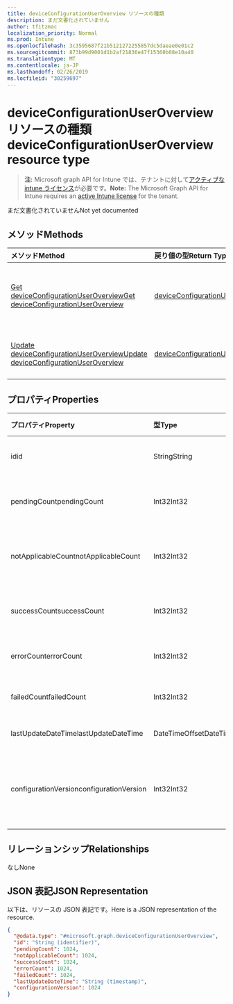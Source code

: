 ```yaml
---
title: deviceConfigurationUserOverview リソースの種類
description: まだ文書化されていません
author: tfitzmac
localization_priority: Normal
ms.prod: Intune
ms.openlocfilehash: 3c3595687f21b5121272255857dc5daeae0e01c2
ms.sourcegitcommit: 873b99d9001d1b2af21836e47f15360b08e10a40
ms.translationtype: MT
ms.contentlocale: ja-JP
ms.lasthandoff: 02/26/2019
ms.locfileid: "30259697"
---
```

# <a name="deviceconfigurationuseroverview-resource-type"></a><span data-ttu-id="e1fb2-103">deviceConfigurationUserOverview リソースの種類</span><span class="sxs-lookup"><span data-stu-id="e1fb2-103">deviceConfigurationUserOverview resource type</span></span>

> <span data-ttu-id="e1fb2-104">**注:** Microsoft graph API for Intune では、テナントに対して[アクティブな intune ライセンス](https://go.microsoft.com/fwlink/?linkid=839381)が必要です。</span><span class="sxs-lookup"><span data-stu-id="e1fb2-104">**Note:** The Microsoft Graph API for Intune requires an [active Intune license](https://go.microsoft.com/fwlink/?linkid=839381) for the tenant.</span></span>

<span data-ttu-id="e1fb2-105">まだ文書化されていません</span><span class="sxs-lookup"><span data-stu-id="e1fb2-105">Not yet documented</span></span>

## <a name="methods"></a><span data-ttu-id="e1fb2-106">メソッド</span><span class="sxs-lookup"><span data-stu-id="e1fb2-106">Methods</span></span>
|<span data-ttu-id="e1fb2-107">メソッド</span><span class="sxs-lookup"><span data-stu-id="e1fb2-107">Method</span></span>|<span data-ttu-id="e1fb2-108">戻り値の型</span><span class="sxs-lookup"><span data-stu-id="e1fb2-108">Return Type</span></span>|<span data-ttu-id="e1fb2-109">説明</span><span class="sxs-lookup"><span data-stu-id="e1fb2-109">Description</span></span>|
|:---|:---|:---|
|[<span data-ttu-id="e1fb2-110">Get deviceConfigurationUserOverview</span><span class="sxs-lookup"><span data-stu-id="e1fb2-110">Get deviceConfigurationUserOverview</span></span>](../api/intune-deviceconfig-deviceconfigurationuseroverview-get.md)|[<span data-ttu-id="e1fb2-111">deviceConfigurationUserOverview</span><span class="sxs-lookup"><span data-stu-id="e1fb2-111">deviceConfigurationUserOverview</span></span>](../resources/intune-deviceconfig-deviceconfigurationuseroverview.md)|<span data-ttu-id="e1fb2-112">[deviceConfigurationUserOverview](../resources/intune-deviceconfig-deviceconfigurationuseroverview.md) オブジェクトのプロパティとリレーションシップを読み取ります。</span><span class="sxs-lookup"><span data-stu-id="e1fb2-112">Read properties and relationships of the [deviceConfigurationUserOverview](../resources/intune-deviceconfig-deviceconfigurationuseroverview.md) object.</span></span>|
|[<span data-ttu-id="e1fb2-113">Update deviceConfigurationUserOverview</span><span class="sxs-lookup"><span data-stu-id="e1fb2-113">Update deviceConfigurationUserOverview</span></span>](../api/intune-deviceconfig-deviceconfigurationuseroverview-update.md)|[<span data-ttu-id="e1fb2-114">deviceConfigurationUserOverview</span><span class="sxs-lookup"><span data-stu-id="e1fb2-114">deviceConfigurationUserOverview</span></span>](../resources/intune-deviceconfig-deviceconfigurationuseroverview.md)|<span data-ttu-id="e1fb2-115">[deviceConfigurationUserOverview](../resources/intune-deviceconfig-deviceconfigurationuseroverview.md) オブジェクトのプロパティを更新します。</span><span class="sxs-lookup"><span data-stu-id="e1fb2-115">Update the properties of a [deviceConfigurationUserOverview](../resources/intune-deviceconfig-deviceconfigurationuseroverview.md) object.</span></span>|

## <a name="properties"></a><span data-ttu-id="e1fb2-116">プロパティ</span><span class="sxs-lookup"><span data-stu-id="e1fb2-116">Properties</span></span>
|<span data-ttu-id="e1fb2-117">プロパティ</span><span class="sxs-lookup"><span data-stu-id="e1fb2-117">Property</span></span>|<span data-ttu-id="e1fb2-118">型</span><span class="sxs-lookup"><span data-stu-id="e1fb2-118">Type</span></span>|<span data-ttu-id="e1fb2-119">説明</span><span class="sxs-lookup"><span data-stu-id="e1fb2-119">Description</span></span>|
|:---|:---|:---|
|<span data-ttu-id="e1fb2-120">id</span><span class="sxs-lookup"><span data-stu-id="e1fb2-120">id</span></span>|<span data-ttu-id="e1fb2-121">String</span><span class="sxs-lookup"><span data-stu-id="e1fb2-121">String</span></span>|<span data-ttu-id="e1fb2-122">エンティティのキー。</span><span class="sxs-lookup"><span data-stu-id="e1fb2-122">Key of the entity.</span></span>|
|<span data-ttu-id="e1fb2-123">pendingCount</span><span class="sxs-lookup"><span data-stu-id="e1fb2-123">pendingCount</span></span>|<span data-ttu-id="e1fb2-124">Int32</span><span class="sxs-lookup"><span data-stu-id="e1fb2-124">Int32</span></span>|<span data-ttu-id="e1fb2-125">保留中のユーザーの数</span><span class="sxs-lookup"><span data-stu-id="e1fb2-125">Number of pending Users</span></span>|
|<span data-ttu-id="e1fb2-126">notApplicableCount</span><span class="sxs-lookup"><span data-stu-id="e1fb2-126">notApplicableCount</span></span>|<span data-ttu-id="e1fb2-127">Int32</span><span class="sxs-lookup"><span data-stu-id="e1fb2-127">Int32</span></span>|<span data-ttu-id="e1fb2-128">該当しないユーザーの数</span><span class="sxs-lookup"><span data-stu-id="e1fb2-128">Number of not applicable users</span></span>|
|<span data-ttu-id="e1fb2-129">successCount</span><span class="sxs-lookup"><span data-stu-id="e1fb2-129">successCount</span></span>|<span data-ttu-id="e1fb2-130">Int32</span><span class="sxs-lookup"><span data-stu-id="e1fb2-130">Int32</span></span>|<span data-ttu-id="e1fb2-131">成功したユーザーの数</span><span class="sxs-lookup"><span data-stu-id="e1fb2-131">Number of succeeded Users</span></span>|
|<span data-ttu-id="e1fb2-132">errorCount</span><span class="sxs-lookup"><span data-stu-id="e1fb2-132">errorCount</span></span>|<span data-ttu-id="e1fb2-133">Int32</span><span class="sxs-lookup"><span data-stu-id="e1fb2-133">Int32</span></span>|<span data-ttu-id="e1fb2-134">エラー ユーザーの数</span><span class="sxs-lookup"><span data-stu-id="e1fb2-134">Number of error Users</span></span>|
|<span data-ttu-id="e1fb2-135">failedCount</span><span class="sxs-lookup"><span data-stu-id="e1fb2-135">failedCount</span></span>|<span data-ttu-id="e1fb2-136">Int32</span><span class="sxs-lookup"><span data-stu-id="e1fb2-136">Int32</span></span>|<span data-ttu-id="e1fb2-137">失敗したユーザーの数</span><span class="sxs-lookup"><span data-stu-id="e1fb2-137">Number of failed Users</span></span>|
|<span data-ttu-id="e1fb2-138">lastUpdateDateTime</span><span class="sxs-lookup"><span data-stu-id="e1fb2-138">lastUpdateDateTime</span></span>|<span data-ttu-id="e1fb2-139">DateTimeOffset</span><span class="sxs-lookup"><span data-stu-id="e1fb2-139">DateTimeOffset</span></span>|<span data-ttu-id="e1fb2-140">最終更新時刻</span><span class="sxs-lookup"><span data-stu-id="e1fb2-140">Last update time</span></span>|
|<span data-ttu-id="e1fb2-141">configurationVersion</span><span class="sxs-lookup"><span data-stu-id="e1fb2-141">configurationVersion</span></span>|<span data-ttu-id="e1fb2-142">Int32</span><span class="sxs-lookup"><span data-stu-id="e1fb2-142">Int32</span></span>|<span data-ttu-id="e1fb2-143">対象の概要に関するポリシーのバージョン</span><span class="sxs-lookup"><span data-stu-id="e1fb2-143">Version of the policy for that overview</span></span>|

## <a name="relationships"></a><span data-ttu-id="e1fb2-144">リレーションシップ</span><span class="sxs-lookup"><span data-stu-id="e1fb2-144">Relationships</span></span>
<span data-ttu-id="e1fb2-145">なし</span><span class="sxs-lookup"><span data-stu-id="e1fb2-145">None</span></span>

## <a name="json-representation"></a><span data-ttu-id="e1fb2-146">JSON 表記</span><span class="sxs-lookup"><span data-stu-id="e1fb2-146">JSON Representation</span></span>
<span data-ttu-id="e1fb2-147">以下は、リソースの JSON 表記です。</span><span class="sxs-lookup"><span data-stu-id="e1fb2-147">Here is a JSON representation of the resource.</span></span>
<!-- {
  "blockType": "resource",
  "keyProperty": "id",
  "@odata.type": "microsoft.graph.deviceConfigurationUserOverview"
}
-->
``` json
{
  "@odata.type": "#microsoft.graph.deviceConfigurationUserOverview",
  "id": "String (identifier)",
  "pendingCount": 1024,
  "notApplicableCount": 1024,
  "successCount": 1024,
  "errorCount": 1024,
  "failedCount": 1024,
  "lastUpdateDateTime": "String (timestamp)",
  "configurationVersion": 1024
}
```



